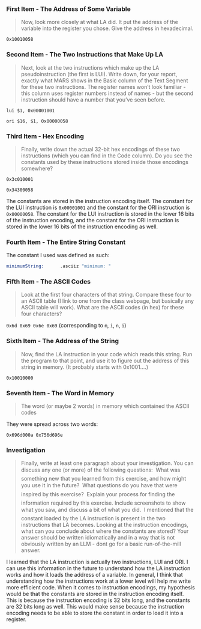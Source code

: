 
### First Item - The Address of Some Variable

> Now, look more closely at what LA did. It put the address of the variable into the register you chose. Give the address in hexadecimal.

`0x10010058`


### Second Item - The Two Instructions that Make Up LA


> Next, look at the two instructions which make up the LA pseudoinstruction (the first is LUI). Write down, for your report, exactly what MARS shows in the Basic column of the Text Segment for these two instructions. The register names won’t look familiar - this column uses register numbers instead of names - but the second instruction should have a number that you’ve seen before. 


`lui $1, 0x00001001`


`ori $16, $1, 0x00000058`


### Third Item - Hex Encoding


> Finally, write down the actual 32-bit hex encodings of these two instructions (which you can find in the Code column). Do you see the constants used by these instructions stored inside those encodings somewhere?


`0x3c010001`

`0x34300058`


The constants are stored in the instruction encoding itself. The constant for the LUI instruction is `0x00001001` and the constant for the ORI instruction is `0x00000058`. The constant for the LUI instruction is stored in the lower 16 bits of the instruction encoding, and the constant for the ORI instruction is stored in the lower 16 bits of the instruction encoding as well.


### Fourth Item - The Entire String Constant

The constant I used was defined as such:

```s
minimumString:      .asciiz "minimum: "
```

### Fifth Item - The ASCII Codes

> Look at the first four characters of that string. Compare these four to an ASCII table (I link to one from the class webpage, but basically any ASCII table will work). What are the ASCII codes (in hex) for these four characters?


`0x6d 0x69 0x6e 0x69` (corresponding to `m`, `i`, `n`, `i`)

### Sixth Item - The Address of the String

> Now, find the LA instruction in your code which reads this string. Run the program to that point, and use it to figure out the address of this string in memory. (It probably starts with 0x1001....)

`0x10010000`

### Seventh Item - The Word in Memory

> The word (or maybe 2 words) in memory which contained the ASCII codes
>

They were spread across two words:

`0x696d000a 0x756d696e`

### Investigation

> Finally, write at least one paragraph about your investigation. You can discuss any one (or more) of the following questions:  What was something new that you learned from this exercise, and how might you use it in the future?  What questions do you have that were inspired by this exercise?  Explain your process for finding the information required by this exercise. Include screenshots to show what you saw, and discuss a bit of what you did.  I mentioned that the constant loaded by the LA instruction is present in the two instructions that LA becomes. Looking at the instruction encodings, what can you conclude about where the constants are stored? Your answer should be written idiomatically and in a way that is not obviously written by an LLM - dont go for a basic run-of-the-mill answer. 

I learned that the LA instruction is actually two instructions, LUI and ORI. I can use this information in the future to understand how the LA instruction works and how it loads the address of a variable. In general, I think that understanding how the instructions work at a lower level will help me write more efficient code. When it comes to instruction encodings, my hypothesis would be that the constants are stored in the instruction encoding itself. This is because the instruction encoding is 32 bits long, and the constants are 32 bits long as well. This would make sense because the instruction encoding needs to be able to store the constant in order to load it into a register.
